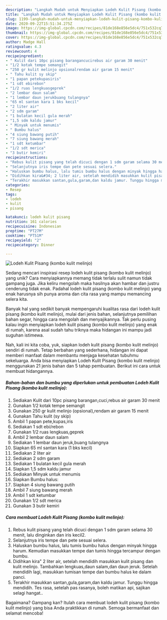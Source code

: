 ```yaml
---
description: "Langkah Mudah untuk Menyiapkan Lodeh Kulit Pisang (kombo kulit melinjo), Lezat Sekali"
title: "Langkah Mudah untuk Menyiapkan Lodeh Kulit Pisang (kombo kulit melinjo), Lezat Sekali"
slug: 1199-langkah-mudah-untuk-menyiapkan-lodeh-kulit-pisang-kombo-kulit-melinjo-lezat-sekali
date: 2020-09-22T15:51:34.275Z
image: https://img-global.cpcdn.com/recipes/81de168e856e5dc4/751x532cq70/lodeh-kulit-pisang-kombo-kulit-melinjo-foto-resep-utama.jpg
thumbnail: https://img-global.cpcdn.com/recipes/81de168e856e5dc4/751x532cq70/lodeh-kulit-pisang-kombo-kulit-melinjo-foto-resep-utama.jpg
cover: https://img-global.cpcdn.com/recipes/81de168e856e5dc4/751x532cq70/lodeh-kulit-pisang-kombo-kulit-melinjo-foto-resep-utama.jpg
author: Madge Hall
ratingvalue: 4.3
reviewcount: 4
recipeingredient:
- " Kulit dari 10pc pisang barangancucirebus air garam 30 menit"
- "1/2 kotak tempe semangit"
- "250 gr kulit melinjo opsionalrendam air garam 15 menit"
- " Tahu kulit sy skip"
- "1 papan petekupasiris"
- "1 sdt ebirebon"
- "1/2 ruas lengkuasgeprek"
- "2 lembar daun salam"
- "1 lembar daun jerukbuang tulangnya"
- "65 ml santan kara 1 bks kecil"
- "2 liter air"
- "2 sdm garam"
- "1 bulatan kecil gula merah"
- "1,5 sdm kaldu jamur"
- " Minyak untuk menumis"
- " Bumbu halus"
- "4 siung bawang putih"
- "7 siung bawang merah"
- "1 sdt ketumbar"
- "1/2 sdt merica"
- "3 butir kemiri"
recipeinstructions:
- "Rebus kulit pisang yang telah dicuci dengan 1 sdm garam selama 30 menit, lalu dinginkan dan iris kecil2."
- "Selanjutnya iris tempe dan pete sesuai selera."
- "Haluskan bumbu halus, lalu tumis bumbu halus dengan minyak hingga harum. Kemudian masukkan tempe dan tumis hingga tercampur dengan bumbu."
- "Didihkan kira&#34; 2 liter air, setelah mendidih masukkan kulit pisang dan kulit melinjo. Tambahkan lengkuas,daun salam,dan daun jeruk. Setelah mendidih lagi, masukkan tumisan tempe dan bumbu halus ke dalam panci."
- "Terakhir masukkan santan,gula,garam,dan kaldu jamur. Tunggu hingga mendidih. Tes rasa, setelah pas rasanya, boleh matikan api, sajikan selagi hangat.."
categories:
- Resep
tags:
- lodeh
- kulit
- pisang

katakunci: lodeh kulit pisang 
nutrition: 161 calories
recipecuisine: Indonesian
preptime: "PT27M"
cooktime: "PT51M"
recipeyield: "2"
recipecategory: Dinner

---
```



![Lodeh Kulit Pisang (kombo kulit melinjo)](https://img-global.cpcdn.com/recipes/81de168e856e5dc4/751x532cq70/lodeh-kulit-pisang-kombo-kulit-melinjo-foto-resep-utama.jpg)

Sedang mencari inspirasi resep lodeh kulit pisang (kombo kulit melinjo) yang unik? Cara menyiapkannya memang tidak terlalu sulit namun tidak gampang juga. Jika keliru mengolah maka hasilnya akan hambar dan justru cenderung tidak enak. Padahal lodeh kulit pisang (kombo kulit melinjo) yang enak harusnya sih punya aroma dan cita rasa yang mampu memancing selera kita.

Banyak hal yang sedikit banyak mempengaruhi kualitas rasa dari lodeh kulit pisang (kombo kulit melinjo), mulai dari jenis bahan, selanjutnya pemilihan bahan segar, hingga cara mengolah dan menyajikannya. Tak perlu pusing kalau ingin menyiapkan lodeh kulit pisang (kombo kulit melinjo) yang enak di rumah, karena asal sudah tahu triknya maka hidangan ini mampu jadi suguhan istimewa.




Nah, kali ini kita coba, yuk, siapkan lodeh kulit pisang (kombo kulit melinjo) sendiri di rumah. Tetap berbahan yang sederhana, hidangan ini dapat memberi manfaat dalam membantu menjaga kesehatan tubuhmu sekeluarga. Anda bisa menyiapkan Lodeh Kulit Pisang (kombo kulit melinjo) menggunakan 21 jenis bahan dan 5 tahap pembuatan. Berikut ini cara untuk membuat hidangannya.

<!--inarticleads1-->

##### Bahan-bahan dan bumbu yang diperlukan untuk pembuatan Lodeh Kulit Pisang (kombo kulit melinjo):

1. Sediakan  Kulit dari 10pc pisang barangan,cuci,rebus air garam 30 menit
1. Gunakan 1/2 kotak tempe semangit
1. Gunakan 250 gr kulit melinjo (opsional),rendam air garam 15 menit
1. Gunakan  Tahu kulit (sy skip)
1. Ambil 1 papan pete,kupas,iris
1. Sediakan 1 sdt ebi/rebon
1. Gunakan 1/2 ruas lengkuas,geprek
1. Ambil 2 lembar daun salam
1. Sediakan 1 lembar daun jeruk,buang tulangnya
1. Siapkan 65 ml santan kara (1 bks kecil)
1. Sediakan 2 liter air
1. Sediakan 2 sdm garam
1. Sediakan 1 bulatan kecil gula merah
1. Siapkan 1,5 sdm kaldu jamur
1. Sediakan  Minyak untuk menumis
1. Siapkan  Bumbu halus:
1. Siapkan 4 siung bawang putih
1. Ambil 7 siung bawang merah
1. Ambil 1 sdt ketumbar
1. Gunakan 1/2 sdt merica
1. Gunakan 3 butir kemiri




<!--inarticleads2-->

##### Cara membuat Lodeh Kulit Pisang (kombo kulit melinjo):

1. Rebus kulit pisang yang telah dicuci dengan 1 sdm garam selama 30 menit, lalu dinginkan dan iris kecil2.
1. Selanjutnya iris tempe dan pete sesuai selera.
1. Haluskan bumbu halus, lalu tumis bumbu halus dengan minyak hingga harum. Kemudian masukkan tempe dan tumis hingga tercampur dengan bumbu.
1. Didihkan kira&#34; 2 liter air, setelah mendidih masukkan kulit pisang dan kulit melinjo. Tambahkan lengkuas,daun salam,dan daun jeruk. Setelah mendidih lagi, masukkan tumisan tempe dan bumbu halus ke dalam panci.
1. Terakhir masukkan santan,gula,garam,dan kaldu jamur. Tunggu hingga mendidih. Tes rasa, setelah pas rasanya, boleh matikan api, sajikan selagi hangat..




Bagaimana? Gampang kan? Itulah cara membuat lodeh kulit pisang (kombo kulit melinjo) yang bisa Anda praktikkan di rumah. Semoga bermanfaat dan selamat mencoba!
